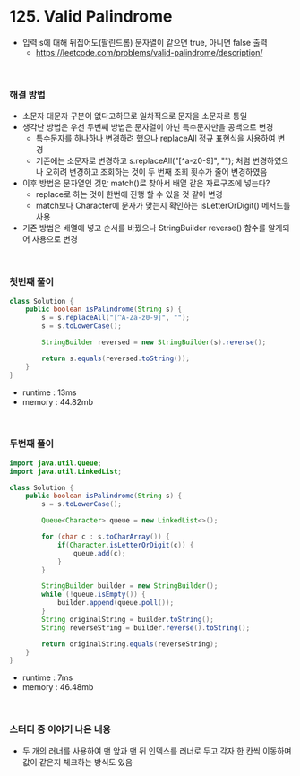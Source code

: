 # 125. Valid Palindrome
- 입력 s에 대해 뒤집어도(팔린드롬) 문자열이 같으면 true, 아니면 false 출력
    - https://leetcode.com/problems/valid-palindrome/description/

<br>

### 해결 방법
- 소문자 대문자 구분이 없다고하므로 일차적으로 문자을 소문자로 통일
- 생각난 방법은 우선 두번째 방법은 문자열이 아닌 특수문자만을 공백으로 변경
    - 특수문자를 하나하나 변경하려 했으나 replaceAll 정규 표현식을 사용하여 변경
    - 기존에는 소문자로 변경하고 s.replaceAll("[^a-z0-9]", ""); 처럼 변경하였으나 오히려 변경하고 조회하는 것이 두 번째 조회 횟수가 줄어 변경하였음
- 이후 방법은 문자열인 것만 match()로 찾아서 배열 같은 자료구조에 넣는다?
    - replace로 하는 것이 한번에 진행 할 수 있을 것 같아 변경
    - match보다 Character에 문자가 맞는지 확인하는 isLetterOrDigit() 메서드를 사용
- 기존 방법은 배열에 넣고 순서를 바꿨으나 StringBuilder reverse() 함수를 알게되어 사용으로 변경

<br>

### 첫번째 풀이

```java
class Solution {
    public boolean isPalindrome(String s) {
        s = s.replaceAll("[^A-Za-z0-9]", "");
        s = s.toLowerCase();

        StringBuilder reversed = new StringBuilder(s).reverse();

        return s.equals(reversed.toString());
    }
}
```

- runtime : 13ms
- memory : 44.82mb

<br>

### 두번째 풀이

```java
import java.util.Queue;
import java.util.LinkedList;

class Solution {
    public boolean isPalindrome(String s) {
        s = s.toLowerCase();

        Queue<Character> queue = new LinkedList<>();

        for (char c : s.toCharArray()) {
            if(Character.isLetterOrDigit(c)) {
                queue.add(c);
            }
        }

        StringBuilder builder = new StringBuilder();
        while (!queue.isEmpty()) {
            builder.append(queue.poll());
        }
        String originalString = builder.toString();
        String reverseString = builder.reverse().toString();

        return originalString.equals(reverseString);
    }
}
```

- runtime : 7ms
- memory : 46.48mb

<br>

### 스터디 중 이야기 나온 내용
- 두 개의 러너를 사용하여 맨 앞과 맨 뒤 인덱스를 러너로 두고 각자 한 칸씩 이동하며 값이 같은지 체크하는 방식도 있음